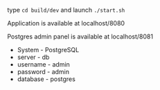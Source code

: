 type 
```cd build/dev``` and launch 
```./start.sh```

Application is available at localhost/8080

Postgres admin panel is available at
localhost/8081
 * System - PostgreSQL
 * server - db
 * username - admin
 * password - admin
 * database - postgres
